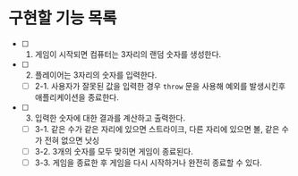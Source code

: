 # 구현할 기능 목록
- [ ] 1. 게임이 시작되면 컴퓨터는 3자리의 랜덤 숫자를 생성한다.
- [ ] 2. 플레이어는 3자리의 숫자를 입력한다.
  - [ ] 2-1. 사용자가 잘못된 값을 입력한 경우 `throw` 문을 사용해 예외를 발생시킨후 애플리케이션을 종료한다.
- [ ] 3. 입력한 숫자에 대한 결과를 계산하고 출력한다.
  - [ ] 3-1. 같은 수가 같은 자리에 있으면 스트라이크, 다른 자리에 있으면 볼, 같은 수가 전혀 없으면 낫싱
  - [ ] 3-2. 3개의 숫자를 모두 맞히면 게임이 종료된다.
  - [ ] 3-3. 게임을 종료한 후 게임을 다시 시작하거나 완전히 종료할 수 있다.